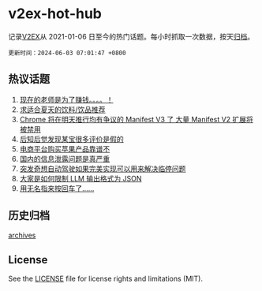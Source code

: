 # v2ex-hot-hub

 记录[V2EX](https://www.v2ex.com/)从 2021-01-06 日至今的热门话题。每小时抓取一次数据，按天[归档](archives)。

`更新时间：2024-06-03 07:01:47 +0800`

## 热议话题

1. [现在的老师是为了赚钱。。。。！](https://www.v2ex.com/t/1046103)
1. [求适合夏天的饮料/饮品推荐](https://www.v2ex.com/t/1046124)
1. [Chrome 将在明天推行均有争议的 Manifest V3 了 大量 Manifest V2 扩展将被禁用](https://www.v2ex.com/t/1046137)
1. [后知后觉发现某宝很多评价是假的](https://www.v2ex.com/t/1046085)
1. [电商平台购买苹果产品靠谱不](https://www.v2ex.com/t/1046095)
1. [国内的信息泄露问题是真严重](https://www.v2ex.com/t/1046100)
1. [突发奇想自动驾驶如果完美实现可以用来解决临停问题](https://www.v2ex.com/t/1046057)
1. [大家是如何限制 LLM 输出格式为 JSON](https://www.v2ex.com/t/1046076)
1. [用无名指来按回车了……](https://www.v2ex.com/t/1046069)

## 历史归档

[archives](archives)

## License

See the [LICENSE](LICENSE) file for license rights and limitations (MIT).
